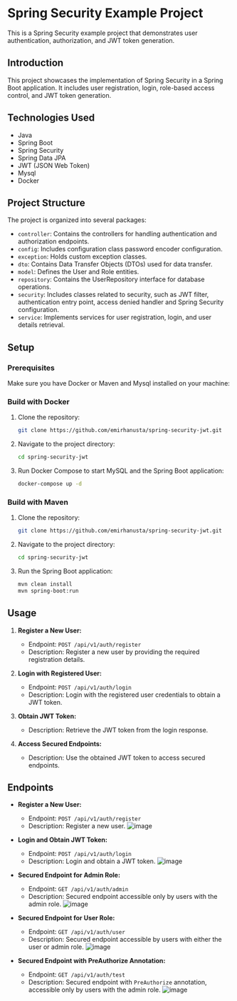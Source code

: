 # Spring Security Example Project

This is a Spring Security example project that demonstrates user authentication, authorization, and JWT token generation.

## Introduction

This project showcases the implementation of Spring Security in a Spring Boot application. It includes user registration, login, role-based access control, and JWT token generation.

## Technologies Used

- Java
- Spring Boot
- Spring Security
- Spring Data JPA
- JWT (JSON Web Token)
- Mysql
- Docker

## Project Structure

The project is organized into several packages:

- `controller`: Contains the controllers for handling authentication and authorization endpoints.
- `config`: Includes configuration class password encoder configuration.
- `exception`: Holds custom exception classes.
- `dto`: Contains Data Transfer Objects (DTOs) used for data transfer.
- `model`: Defines the User and Role entities.
- `repository`: Contains the UserRepository interface for database operations.
- `security`: Includes classes related to security, such as JWT filter, authentication entry point, access denied handler and Spring Security configuration.
- `service`: Implements services for user registration, login, and user details retrieval.

## Setup

### Prerequisites

Make sure you have Docker or Maven and Mysql installed on your machine:


### Build with Docker

1. Clone the repository:

    ```bash
    git clone https://github.com/emirhanusta/spring-security-jwt.git
    ```

2. Navigate to the project directory:

    ```bash
    cd spring-security-jwt
    ```

3. Run Docker Compose to start MySQL and the Spring Boot application:

    ```bash
    docker-compose up -d
    ```

    
### Build with Maven

1. Clone the repository:

    ```bash
    git clone https://github.com/emirhanusta/spring-security-jwt.git
    ```

2. Navigate to the project directory:

    ```bash
    cd spring-security-jwt
    ```

3. Run the Spring Boot application:

    ```bash
    mvn clean install
    mvn spring-boot:run
    ```


## Usage

1. **Register a New User:**
   - Endpoint: `POST /api/v1/auth/register`
   - Description: Register a new user by providing the required registration details.

2. **Login with Registered User:**
   - Endpoint: `POST /api/v1/auth/login`
   - Description: Login with the registered user credentials to obtain a JWT token.

3. **Obtain JWT Token:**
   - Description: Retrieve the JWT token from the login response.

4. **Access Secured Endpoints:**
   - Description: Use the obtained JWT token to access secured endpoints.

## Endpoints

- **Register a New User:**
  - Endpoint: `POST /api/v1/auth/register`
  - Description: Register a new user.
![image](https://github.com/emirhanusta/spring-security-jwt/assets/83432342/6d17375d-1965-4cf5-8bf2-dcfb2f6cd1b0)

- **Login and Obtain JWT Token:**
  - Endpoint: `POST /api/v1/auth/login`
  - Description: Login and obtain a JWT token.
![image](https://github.com/emirhanusta/spring-security-jwt/assets/83432342/6b3f5095-b00a-4eb5-ac41-330ccde54d62)

- **Secured Endpoint for Admin Role:**
  - Endpoint: `GET /api/v1/auth/admin`
  - Description: Secured endpoint accessible only by users with the admin role.
![image](https://github.com/emirhanusta/spring-security-jwt/assets/83432342/f09d5416-a261-4c4d-aa5a-e62b41f9f012)

- **Secured Endpoint for User Role:**
  - Endpoint: `GET /api/v1/auth/user`
  - Description: Secured endpoint accessible by users with either the user or admin role.
![image](https://github.com/emirhanusta/spring-security-jwt/assets/83432342/dd5c183a-a94b-43fb-910c-8452c616fff7)

- **Secured Endpoint with PreAuthorize Annotation:**
  - Endpoint: `GET /api/v1/auth/test`
  - Description: Secured endpoint with `PreAuthorize` annotation, accessible only by users with the admin role.
![image](https://github.com/emirhanusta/spring-security-jwt/assets/83432342/f496513b-e211-46f7-9d75-d6ba33eb116e)

   
